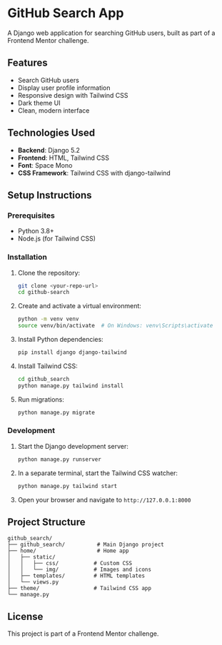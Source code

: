 # GitHub Search App

A Django web application for searching GitHub users, built as part of a Frontend Mentor challenge.

## Features

- Search GitHub users
- Display user profile information
- Responsive design with Tailwind CSS
- Dark theme UI
- Clean, modern interface

## Technologies Used

- **Backend**: Django 5.2
- **Frontend**: HTML, Tailwind CSS
- **Font**: Space Mono
- **CSS Framework**: Tailwind CSS with django-tailwind

## Setup Instructions

### Prerequisites
- Python 3.8+
- Node.js (for Tailwind CSS)

### Installation

1. Clone the repository:
   ```bash
   git clone <your-repo-url>
   cd github-search
   ```

2. Create and activate a virtual environment:
   ```bash
   python -m venv venv
   source venv/bin/activate  # On Windows: venv\Scripts\activate
   ```

3. Install Python dependencies:
   ```bash
   pip install django django-tailwind
   ```

4. Install Tailwind CSS:
   ```bash
   cd github_search
   python manage.py tailwind install
   ```

5. Run migrations:
   ```bash
   python manage.py migrate
   ```

### Development

1. Start the Django development server:
   ```bash
   python manage.py runserver
   ```

2. In a separate terminal, start the Tailwind CSS watcher:
   ```bash
   python manage.py tailwind start
   ```

3. Open your browser and navigate to `http://127.0.0.1:8000`

## Project Structure

```
github_search/
├── github_search/          # Main Django project
├── home/                   # Home app
│   ├── static/
│   │   ├── css/           # Custom CSS
│   │   └── img/           # Images and icons
│   ├── templates/         # HTML templates
│   └── views.py
├── theme/                 # Tailwind CSS app
└── manage.py
```

## License

This project is part of a Frontend Mentor challenge.
